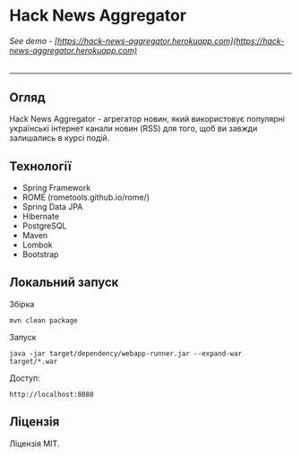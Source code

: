 # Hack News Aggregator
###### See demo - [https://hack-news-aggregator.herokuapp.com](https://hack-news-aggregator.herokuapp.com) 
---
## Огляд
Hack News Aggregator - агрегатор новин, який використовує популярні українські інтернет канали новин (RSS) для того, щоб ви завжди залишались в курсі подій. 

## Технології


- Spring Framework
- ROME (rometools.github.io/rome/)
- Spring Data JPA
- Hibernate 
- PostgreSQL
- Maven 
- Lombok
- Bootstrap 

## Локальний запуск 
Збірка 

    mvn clean package   
    
Запуск 

    java -jar target/dependency/webapp-runner.jar --expand-war target/*.war  
    
Доступ:

    http://localhost:8080  
    
## Ліцензія
 Ліцензія MIT.
